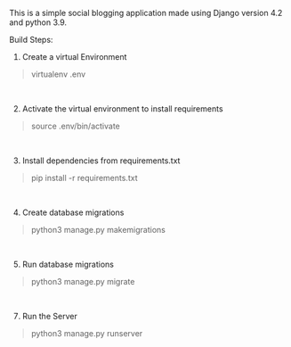 This is a simple social blogging application made using Django version 4.2 and python 3.9.

Build Steps:

1. Create a virtual Environment <br />
> virtualenv .env <br />
<br />

2. Activate the virtual environment to install requirements <br />
> source .env/bin/activate <br />
<br />

3. Install dependencies from requirements.txt <br />
> pip install -r requirements.txt <br />
<br />

4. Create database migrations <br />
> python3 manage.py makemigrations <br />
<br />

5. Run database migrations <br />
> python3 manage.py migrate <br />
<br />

7. Run the Server <br />
> python3 manage.py runserver <br />

